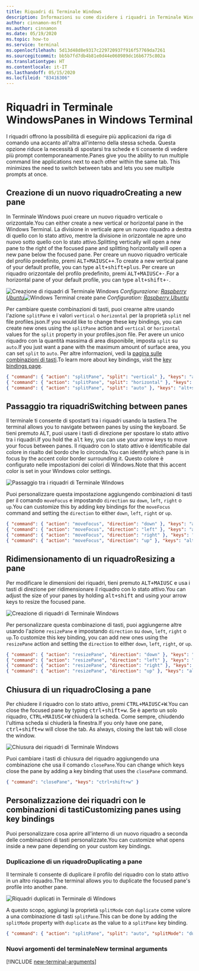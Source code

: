 ```yaml
---
title: Riquadri di Terminale Windows
description: Informazioni su come dividere i riquadri in Terminale Windows.
author: cinnamon-msft
ms.author: cinnamon
ms.date: 05/19/2020
ms.topic: how-to
ms.service: terminal
ms.openlocfilehash: 5d13d48d8e9317c229720937f916f57769da7261
ms.sourcegitcommit: bb5b7fd7db4b81e0d44e060989dc16b6775c802a
ms.translationtype: HT
ms.contentlocale: it-IT
ms.lasthandoff: 05/15/2020
ms.locfileid: "83416306"
---
```

# <a name="panes-in-windows-terminal"></a><span data-ttu-id="c45fc-103">Riquadri in Terminale Windows</span><span class="sxs-lookup"><span data-stu-id="c45fc-103">Panes in Windows Terminal</span></span>

<span data-ttu-id="c45fc-104">I riquadri offrono la possibilità di eseguire più applicazioni da riga di comando una accanto all'altra all'interno della stessa scheda. Questa opzione riduce la necessità di spostarsi tra schede e ti consente di vedere più prompt contemporaneamente.</span><span class="sxs-lookup"><span data-stu-id="c45fc-104">Panes give you the ability to run multiple command line applications next to each other within the same tab. This minimizes the need to switch between tabs and lets you see multiple prompts at once.</span></span>

## <a name="creating-a-new-pane"></a><span data-ttu-id="c45fc-105">Creazione di un nuovo riquadro</span><span class="sxs-lookup"><span data-stu-id="c45fc-105">Creating a new pane</span></span>

<span data-ttu-id="c45fc-106">In Terminale Windows puoi creare un nuovo riquadro verticale o orizzontale.</span><span class="sxs-lookup"><span data-stu-id="c45fc-106">You can either create a new vertical or horizontal pane in the Windows Terminal.</span></span> <span data-ttu-id="c45fc-107">La divisione in verticale apre un nuovo riquadro a destra di quello con lo stato attivo, mentre la divisione in orizzontale ne apre uno nuovo sotto quello con lo stato attivo.</span><span class="sxs-lookup"><span data-stu-id="c45fc-107">Splitting vertically will open a new pane to the right of the focused pane and splitting horizontally will open a new pane below the focused pane.</span></span> <span data-ttu-id="c45fc-108">Per creare un nuovo riquadro verticale del profilo predefinito, premi <kbd>ALT+MAIUSC++</kbd>.</span><span class="sxs-lookup"><span data-stu-id="c45fc-108">To create a new vertical pane of your default profile, you can type <kbd>alt+shift+plus</kbd>.</span></span> <span data-ttu-id="c45fc-109">Per creare un riquadro orizzontale del profilo predefinito, premi <kbd>ALT+MAIUSC+-</kbd>.</span><span class="sxs-lookup"><span data-stu-id="c45fc-109">For a horizontal pane of your default profile, you can type <kbd>alt+shift+-</kbd>.</span></span>

<span data-ttu-id="c45fc-110">![Creazione di riquadri di Terminale Windows](./images/open-panes.gif)
_Configurazione: [Raspberry Ubuntu](./custom-terminal-gallery/raspberry-ubuntu.md)_</span><span class="sxs-lookup"><span data-stu-id="c45fc-110">![Windows Terminal create pane](./images/open-panes.gif)
_Configuration: [Raspberry Ubuntu](./custom-terminal-gallery/raspberry-ubuntu.md)_</span></span>

<span data-ttu-id="c45fc-111">Per cambiare queste combinazioni di tasti, puoi crearne altre usando l'azione `splitPane` e i valori `vertical` o `horizontal` per la proprietà `split` nel file profiles.json.</span><span class="sxs-lookup"><span data-stu-id="c45fc-111">If you would like to change these key bindings, you can create new ones using the `splitPane` action and `vertical` or `horizontal` values for the `split` property in your profiles.json file.</span></span> <span data-ttu-id="c45fc-112">Per avere un unico riquadro con la quantità massima di area disponibile, imposta `split` su `auto`.</span><span class="sxs-lookup"><span data-stu-id="c45fc-112">If you just want a pane with the maximum amount of surface area, you can set `split` to `auto`.</span></span> <span data-ttu-id="c45fc-113">Per altre informazioni, vedi la [pagina sulle combinazioni di tasti](./customize-settings/key-bindings.md).</span><span class="sxs-lookup"><span data-stu-id="c45fc-113">To learn more about key bindings, visit the [key bindings page](./customize-settings/key-bindings.md).</span></span>

```json
{ "command": { "action": "splitPane", "split": "vertical" }, "keys": "alt+shift+plus" },
{ "command": { "action": "splitPane", "split": "horizontal" }, "keys": "alt+shift+-" },
{ "command": { "action": "splitPane", "split": "auto" }, "keys": "alt+shift+|" }
```

## <a name="switching-between-panes"></a><span data-ttu-id="c45fc-114">Passaggio tra riquadri</span><span class="sxs-lookup"><span data-stu-id="c45fc-114">Switching between panes</span></span>

<span data-ttu-id="c45fc-115">Il terminale ti consente di spostarti tra i riquadri usando la tastiera.</span><span class="sxs-lookup"><span data-stu-id="c45fc-115">The terminal allows you to navigate between panes by using the keyboard.</span></span> <span data-ttu-id="c45fc-116">Se tieni premuto <kbd>ALT</kbd>, puoi usare i tasti di direzione per spostare lo stato attivo tra i riquadri.</span><span class="sxs-lookup"><span data-stu-id="c45fc-116">If you hold the <kbd>alt</kbd> key, you can use your arrow keys to move your focus between panes.</span></span> <span data-ttu-id="c45fc-117">Il riquadro con lo stato attivo è identificabile dal colore in risalto del bordo che lo circonda.</span><span class="sxs-lookup"><span data-stu-id="c45fc-117">You can identify which pane is in focus by the accent color border surrounding it.</span></span> <span data-ttu-id="c45fc-118">Questo colore è configurato nelle impostazioni dei colori di Windows.</span><span class="sxs-lookup"><span data-stu-id="c45fc-118">Note that this accent color is set in your Windows color settings.</span></span>

![Passaggio tra i riquadri di Terminale Windows](./images/navigate-panes.gif)

<span data-ttu-id="c45fc-120">Puoi personalizzare questa impostazione aggiungendo combinazioni di tasti per il comando `moveFocus` e impostando `direction` su `down`, `left`, `right` o `up`.</span><span class="sxs-lookup"><span data-stu-id="c45fc-120">You can customize this by adding key bindings for the `moveFocus` command and setting the `direction` to either `down`, `left`, `right` or `up`.</span></span>

```json
{ "command": { "action": "moveFocus", "direction": "down" }, "keys": "alt+down" },
{ "command": { "action": "moveFocus", "direction": "left" }, "keys": "alt+left" },
{ "command": { "action": "moveFocus", "direction": "right" }, "keys": "alt+right" },
{ "command": { "action": "moveFocus", "direction": "up" }, "keys": "alt+up" }
```

## <a name="resizing-a-pane"></a><span data-ttu-id="c45fc-121">Ridimensionamento di un riquadro</span><span class="sxs-lookup"><span data-stu-id="c45fc-121">Resizing a pane</span></span>

<span data-ttu-id="c45fc-122">Per modificare le dimensioni dei riquadri, tieni premuto <kbd>ALT+MAIUSC</kbd> e usa i tasti di direzione per ridimensionare il riquadro con lo stato attivo.</span><span class="sxs-lookup"><span data-stu-id="c45fc-122">You can adjust the size of your panes by holding <kbd>alt+shift</kbd> and using your arrow keys to resize the focused pane.</span></span>

![Creazione di riquadri di Terminale Windows](./images/resize-panes.gif)

<span data-ttu-id="c45fc-124">Per personalizzare questa combinazione di tasti, puoi aggiungerne altre usando l'azione `resizePane` e impostando `direction` su `down`, `left`, `right` o `up`.</span><span class="sxs-lookup"><span data-stu-id="c45fc-124">To customize this key binding, you can add new ones using the `resizePane` action and setting the `direction` to either `down`, `left`, `right`, or `up`.</span></span>

```json
{ "command": { "action": "resizePane", "direction": "down" }, "keys": "alt+shift+down" },
{ "command": { "action": "resizePane", "direction": "left" }, "keys": "alt+shift+left" },
{ "command": { "action": "resizePane", "direction": "right" }, "keys": "alt+shift+right" },
{ "command": { "action": "resizePane", "direction": "up" }, "keys": "alt+shift+up" }
```

## <a name="closing-a-pane"></a><span data-ttu-id="c45fc-125">Chiusura di un riquadro</span><span class="sxs-lookup"><span data-stu-id="c45fc-125">Closing a pane</span></span>

<span data-ttu-id="c45fc-126">Per chiudere il riquadro con lo stato attivo, premi <kbd>CTRL+MAIUSC+W</kbd>.</span><span class="sxs-lookup"><span data-stu-id="c45fc-126">You can close the focused pane by typing <kbd>ctrl+shift+w</kbd>.</span></span> <span data-ttu-id="c45fc-127">Se è aperto un solo riquadro, <kbd>CTRL+MAIUSC+W</kbd> chiuderà la scheda. Come sempre, chiudendo l'ultima scheda si chiuderà la finestra.</span><span class="sxs-lookup"><span data-stu-id="c45fc-127">If you only have one pane, <kbd>ctrl+shift+w</kbd> will close the tab. As always, closing the last tab will close the window.</span></span>

![Chiusura dei riquadri di Terminale Windows](./images/close-panes.gif)

<span data-ttu-id="c45fc-129">Puoi cambiare i tasti di chiusura del riquadro aggiungendo una combinazione che usa il comando `closePane`.</span><span class="sxs-lookup"><span data-stu-id="c45fc-129">You can change which keys close the pane by adding a key binding that uses the `closePane` command.</span></span>

```json
{ "command": "closePane", "keys": "ctrl+shift+w" }
```

## <a name="customizing-panes-using-key-bindings"></a><span data-ttu-id="c45fc-130">Personalizzazione dei riquadri con le combinazioni di tasti</span><span class="sxs-lookup"><span data-stu-id="c45fc-130">Customizing panes using key bindings</span></span>

<span data-ttu-id="c45fc-131">Puoi personalizzare cosa aprire all'interno di un nuovo riquadro a seconda delle combinazioni di tasti personalizzate.</span><span class="sxs-lookup"><span data-stu-id="c45fc-131">You can customize what opens inside a new pane depending on your custom key bindings.</span></span>

### <a name="duplicating-a-pane"></a><span data-ttu-id="c45fc-132">Duplicazione di un riquadro</span><span class="sxs-lookup"><span data-stu-id="c45fc-132">Duplicating a pane</span></span>

<span data-ttu-id="c45fc-133">Il terminale ti consente di duplicare il profilo del riquadro con lo stato attivo in un altro riquadro.</span><span class="sxs-lookup"><span data-stu-id="c45fc-133">The terminal allows you to duplicate the focused pane's profile into another pane.</span></span>

![Riquadri duplicati in Terminale di Windows](./images/duplicate-panes.gif)

<span data-ttu-id="c45fc-135">A questo scopo, aggiungi la proprietà `splitMode` con `duplicate` come valore a una combinazione di tasti `splitPane`.</span><span class="sxs-lookup"><span data-stu-id="c45fc-135">This can be done by adding the `splitMode` property with `duplicate` as the value to a `splitPane` key binding.</span></span>

```json
{ "command": { "action": "splitPane", "split": "auto", "splitMode": "duplicate" }, "keys": "alt+shift+d" }
```

### <a name="new-terminal-arguments"></a><span data-ttu-id="c45fc-136">Nuovi argomenti del terminale</span><span class="sxs-lookup"><span data-stu-id="c45fc-136">New terminal arguments</span></span>

[!INCLUDE [new-terminal-arguments](./new-terminal-arguments.md)]
